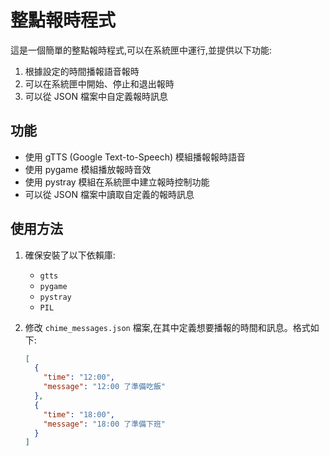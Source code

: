 # 整點報時程式

這是一個簡單的整點報時程式,可以在系統匣中運行,並提供以下功能:

1. 根據設定的時間播報語音報時
2. 可以在系統匣中開始、停止和退出報時
3. 可以從 JSON 檔案中自定義報時訊息

## 功能

- 使用 gTTS (Google Text-to-Speech) 模組播報報時語音
- 使用 pygame 模組播放報時音效
- 使用 pystray 模組在系統匣中建立報時控制功能
- 可以從 JSON 檔案中讀取自定義的報時訊息

## 使用方法

1. 確保安裝了以下依賴庫:
   - `gtts`
   - `pygame`
   - `pystray`
   - `PIL`

2. 修改 `chime_messages.json` 檔案,在其中定義想要播報的時間和訊息。格式如下:

   ```json
   [
     {
       "time": "12:00",
       "message": "12:00 了準備吃飯"
     },
     {
       "time": "18:00",
       "message": "18:00 了準備下班"
     }
   ]